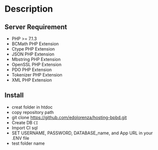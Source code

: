 # Description

## Server Requirement
- PHP >= 7.1.3
- BCMath PHP Extension
- Ctype PHP Extension
- JSON PHP Extension
- Mbstring PHP Extension
- OpenSSL PHP Extension
- PDO PHP Extension
- Tokenizer PHP Extension
- XML PHP Extension

## Install
- creat folder in htdoc 
- copy repository path
- git clone https://github.com/edolorenza/hosting-bpbd.git
- Create DB `CI`
- Import CI sql
- SET  USERNAME, PASSWORD, DATABASE_name, and App URL in your .ENV file 
- test folder name



